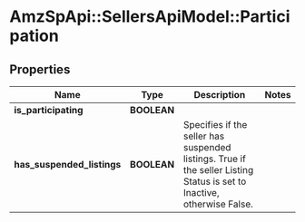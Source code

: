 # AmzSpApi::SellersApiModel::Participation

## Properties
Name | Type | Description | Notes
------------ | ------------- | ------------- | -------------
**is_participating** | **BOOLEAN** |  | 
**has_suspended_listings** | **BOOLEAN** | Specifies if the seller has suspended listings. True if the seller Listing Status is set to Inactive, otherwise False. | 

